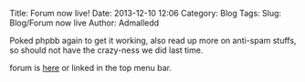 Title: Forum now live!
Date: 2013-12-10 12:06
Category: Blog
Tags: 
Slug: Blog/Forum now live
Author: Admalledd


Poked phpbb again to get it working, also read up more on anti-spam stuffs, so should not have the crazy-ness we did last time.

forum is [here](/php/forum/) or linked in the top menu bar.



